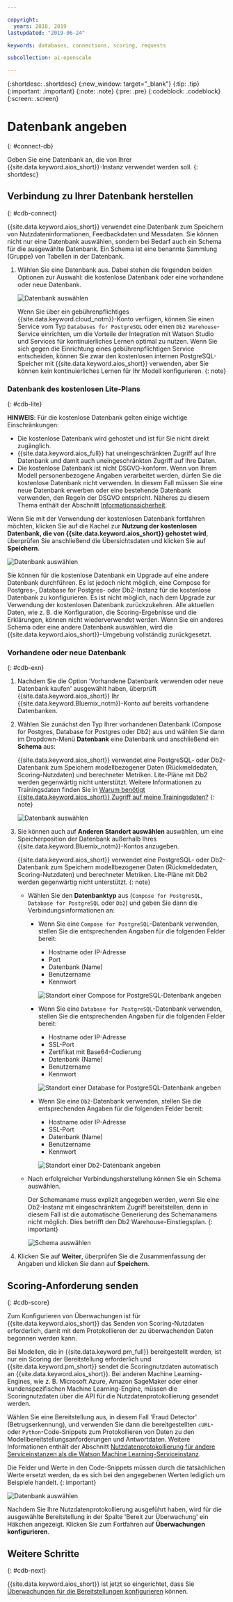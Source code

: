 ```yaml
---

copyright:
  years: 2018, 2019
lastupdated: "2019-06-24"

keywords: databases, connections, scoring, requests

subcollection: ai-openscale

---
```


{:shortdesc: .shortdesc}
{:new_window: target="_blank"}
{:tip: .tip}
{:important: .important}
{:note: .note}
{:pre: .pre}
{:codeblock: .codeblock}
{:screen: .screen}

# Datenbank angeben
{: #connect-db}

Geben Sie eine Datenbank an, die von Ihrer {{site.data.keyword.aios_short}}-Instanz verwendet werden soll.
{: shortdesc}

## Verbindung zu Ihrer Datenbank herstellen
{: #cdb-connect}

{{site.data.keyword.aios_short}} verwendet eine Datenbank zum Speichern von Nutzdateninformationen, Feedbackdaten und Messdaten. Sie können nicht nur eine Datenbank auswählen, sondern bei Bedarf auch ein Schema für die ausgewählte Datenbank. Ein Schema ist eine benannte Sammlung (Gruppe) von Tabellen in der Datenbank.

1.  Wählen Sie eine Datenbank aus. Dabei stehen die folgenden beiden Optionen zur Auswahl: die kostenlose Datenbank oder eine vorhandene oder neue Datenbank.

    ![Datenbank auswählen](images/gs-config-database.png)

    Wenn Sie über ein gebührenpflichtiges {{site.data.keyword.cloud_notm}}-Konto verfügen, können Sie einen Service vom Typ `Databases for PostgreSQL` oder einen `Db2 Warehouse`-Service einrichten, um die Vorteile der Integration mit Watson Studio und Services für kontinuierliches Lernen optimal zu nutzen. Wenn Sie sich gegen die Einrichtung eines gebührenpflichtigen Service entscheiden, können Sie zwar den kostenlosen internen PostgreSQL-Speicher mit {{site.data.keyword.aios_short}} verwenden, aber Sie können kein kontinuierliches Lernen für Ihr Modell konfigurieren.
    {: note}

### Datenbank des kostenlosen Lite-Plans
{: #cdb-lite}

**HINWEIS**: Für die kostenlose Datenbank gelten einige wichtige Einschränkungen:

- Die kostenlose Datenbank wird gehostet und ist für Sie nicht direkt zugänglich.
- {{site.data.keyword.aios_full}} hat uneingeschränkten Zugriff auf Ihre Datenbank und damit auch uneingeschränkten Zugriff auf Ihre Daten.
- Die kostenlose Datenbank ist nicht DSGVO-konform. Wenn von Ihrem Modell personenbezogene Angaben verarbeitet werden, dürfen Sie die kostenlose Datenbank nicht verwenden. In diesem Fall müssen Sie eine neue Datenbank erwerben oder eine bestehende Datenbank verwenden, den Regeln der DSGVO entspricht. Näheres zu diesem Thema enthält der Abschnitt [Informationssicherheit](/docs/services/ai-openscale?topic=ai-openscale-is-ov).

Wenn Sie mit der Verwendung der kostenlosen Datenbank fortfahren möchten, klicken Sie auf die Kachel zur **Nutzung der kostenlosen Datenbank, die von {{site.data.keyword.aios_short}} gehostet wird**, überprüfen Sie anschließend die Übersichtsdaten und klicken Sie auf **Speichern**.

  ![Datenbank auswählen](images/gs-config-database2.png)
  
Sie können für die kostenlose Datenbank ein Upgrade auf eine andere Datenbank durchführen. Es ist jedoch nicht möglich, eine Compose for Postgres-, Database for Postgres- oder Db2-Instanz für die kostenlose Datenbank zu konfigurieren. Es ist nicht möglich, nach dem Upgrade zur Verwendung der kostenlosen Datenbank zurückzukehren. Alle aktuellen Daten, wie z. B. die Konfiguration, die Scoring-Ergebnisse und die Erklärungen, können nicht wiederverwendet werden. Wenn Sie ein anderes Schema oder eine andere Datenbank auswählen, wird die {{site.data.keyword.aios_short}}-Umgebung vollständig zurückgesetzt.



### Vorhandene oder neue Datenbank
{: #cdb-exn}

1.  Nachdem Sie die Option 'Vorhandene Datenbank verwenden oder neue Datenbank kaufen' ausgewählt haben, überprüft {{site.data.keyword.aios_short}} Ihr {{site.data.keyword.Bluemix_notm}}-Konto auf bereits vorhandene Datenbanken.

1.  Wählen Sie zunächst den Typ Ihrer vorhandenen Datenbank (Compose for Postgres, Database for Postgres oder Db2) aus und wählen Sie dann im Dropdown-Menü **Datenbank** eine Datenbank und anschließend ein **Schema** aus:

    {{site.data.keyword.aios_short}} verwendet eine PostgreSQL- oder Db2-Datenbank zum Speichern modellbezogener Daten (Rückmeldedaten, Scoring-Nutzdaten) und berechneter Metriken. Lite-Pläne mit Db2 werden gegenwärtig nicht unterstützt. Weitere Informationen zu Trainingsdaten finden Sie in [Warum benötigt {{site.data.keyword.aios_short}} Zugriff auf meine Trainingsdaten?](/docs/services/ai-openscale?topic=ai-openscale-trainingdata#trainingdata)
    {: note}

    ![Datenbank auswählen](images/gs-config-database3.png)

1.  Sie können auch auf **Anderen Standort auswählen** auswählen, um eine Speicherposition der Datenbank außerhalb Ihres {{site.data.keyword.Bluemix_notm}}-Kontos anzugeben.

    {{site.data.keyword.aios_short}} verwendet eine PostgreSQL- oder Db2-Datenbank zum Speichern modellbezogener Daten (Rückmeldedaten, Scoring-Nutzdaten) und berechneter Metriken. Lite-Pläne mit Db2 werden gegenwärtig nicht unterstützt.
    {: note}

    - Wählen Sie den **Datenbanktyp** aus (`Compose for PostgreSQL`, `Database for PostgreSQL` oder `Db2`) und geben Sie dann die Verbindungsinformationen an:

        - Wenn Sie eine `Compose for PostgreSQL`-Datenbank verwenden, stellen Sie die entsprechenden Angaben für die folgenden Felder bereit:

            - Hostname oder IP-Adresse
            - Port
            - Datenbank (Name)
            - Benutzername
            - Kennwort

            ![Standort einer Compose for PostgreSQL-Datenbank angeben](images/db-config-cpostgres.png)

        - Wenn Sie eine `Database for PostgreSQL`-Datenbank verwenden, stellen Sie die entsprechenden Angaben für die folgenden Felder bereit:

            - Hostname oder IP-Adresse
            - SSL-Port
            - Zertifikat mit Base64-Codierung
            - Datenbank (Name)
            - Benutzername
            - Kennwort

            ![Standort einer Database for PostgreSQL-Datenbank angeben](images/db-config-dpostgres.png)

        - Wenn Sie eine `Db2`-Datenbank verwenden, stellen Sie die entsprechenden Angaben für die folgenden Felder bereit:

            - Hostname oder IP-Adresse
            - SSL-Port
            - Datenbank (Name)
            - Benutzername
            - Kennwort

            ![Standort einer Db2-Datenbank angeben](images/db-config-db2.png)

    - Nach erfolgreicher Verbindungsherstellung können Sie ein Schema auswählen.

      Der Schemaname muss explizit angegeben werden, wenn Sie eine Db2-Instanz mit eingeschränktem Zugriff bereitstellen, denn in diesem Fall ist die automatische Generierung des Schemanamens nicht möglich. Dies betrifft den Db2 Warehouse-Einstiegsplan.
      {: important}

      ![Schema auswählen](images/gs-config-database5.png)

1.  Klicken Sie auf **Weiter**, überprüfen Sie die Zusammenfassung der Angaben und klicken Sie dann auf **Speichern**.

## Scoring-Anforderung senden
{: #cdb-score}

Zum Konfigurieren von Überwachungen ist für {{site.data.keyword.aios_short}} das Senden von Scoring-Nutzdaten erforderlich, damit mit dem Protokollieren der zu überwachenden Daten begonnen werden kann.

Bei Modellen, die in {{site.data.keyword.pm_full}} bereitgestellt werden, ist nur ein Scoring der Bereitstellung erforderlich und {{site.data.keyword.pm_short}} sendet die Scoringnutzdaten automatisch an {{site.data.keyword.aios_short}}. Bei anderen Machine Learning-Engines, wie z. B. Microsoft Azure, Amazon SageMaker oder einer kundenspezifischen Machine Learning-Engine, müssen die Scoringnutzdaten über die API für die Nutzdatenprotokollierung gesendet werden. 

Wählen Sie eine Bereitstellung aus, in diesem Fall 'Fraud Detector' (Betrugserkennung), und verwenden Sie dann die bereitgestellten `cURL`- oder `Python`-Code-Snippets zum Protokollieren von Daten zu den Modellbereitstellungsanforderungen und Antwortdaten. Weitere Informationen enthält der Abschnitt [Nutzdatenprotokollierung für andere Serviceinstanzen als die Watson Machine Learning-Serviceinstanz](/docs/services/ai-openscale?topic=ai-openscale-cml-connect).

Die Felder und Werte in den Code-Snippets müssen durch die tatsächlichen Werte ersetzt werden, da es sich bei den angegebenen Werten lediglich um Beispiele handelt.
{: important}

![Datenbank auswählen](images/config-send-scoring.png)

Nachdem Sie Ihre Nutzdatenprotokollierung ausgeführt haben, wird für die ausgewählte Bereitstellung in der Spalte 'Bereit zur Überwachung' ein Häkchen angezeigt. Klicken Sie zum Fortfahren auf **Überwachungen konfigurieren**.

## Weitere Schritte
{: #cdb-next}

{{site.data.keyword.aios_short}} ist jetzt so eingerichtet, dass Sie [Überwachungen für die Bereitstellungen konfigurieren](/docs/services/ai-openscale?topic=ai-openscale-mo-config) können.
